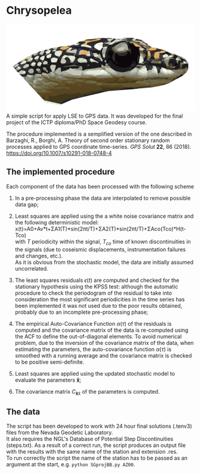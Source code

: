 # Chrysopelea
![GitHub Logo](/logo.png)\
A simple script for apply LSE to GPS data.
It was developed for the final project of the ICTP diploma/PhD Space Geodesy course.

The procedure implemented is a semplified version of the one described in\
Barzaghi, R., Borghi, A. Theory of second order stationary random processes applied to GPS coordinate time-series. *GPS Solut* **22**, 86 (2018). https://doi.org/10.1007/s10291-018-0748-4

## The implemented procedure 
Each component of the data has been processed with the following scheme

1.  In a pre-processing phase the data are interpolated to remove
    possible data gap;

2.  Least squares are applied using the a white noise covariance matrix and the following deterministic model:\
    x(t)=A0+Av*t+ΣA1(T)*sin(2πt/T)+ΣA2(T)*sin(2πt/T)+ΣAco(Tco)*H(t-Tco)\
    with *T* periodicity within the signal, *T*<sub>*co*</sub> time of known discontinuities in the signals (due to coseismic displacements, instrumentation failures and changes, etc.).\
    As it is obvious from the stochastic model, the data are initially
    assumed uncorrelated.

3.  The least squares residuals *ϵ*(*t*) are computed and checked for
    the stationary hypothesis using the KPSS test: although the
    automatic procedure to check the periodogram of the residual to take
    into consideration the most significant periodicities in the time
    series has been implemented it was not used due to the poor results
    obtained, probably due to an incomplete pre-processing phase;

4.  The empirical Auto-Covariance Function *α*(*τ*) of the residuals is computed and the covariance matrix of the data is re-computed using the ACF to define the out-of-diagonal elements.
    To avoid numerical problem, due to the inversion of the covariance matrix of the data, when estimating the parameters, the auto-covariance function *α*(*τ*) is smoothed with a running average and the covariance matrix is checked to be positive semi-definite.

5.  Least squares are applied using the updated stochastic model to evaluate the parameters **x̂**;

6.  The covariance matrix *C*<sub>**x̂**x̂</sub> of the parameters is computed.

## The data
The script has been developed to work with 24 hour final solutions (.tenv3) files from the Nevada Geodetic Laboratory.\
It also requires the NGL's Database of Potential Step Discontinuities (steps.txt).
As a result of a correct run, the script produces an output file with the results with the same name of the station and extension .res.\
To run correctly the script the name of the station has to be passed as an argument at the start, e.g.
```python SGprojBB.py AZ00```.
